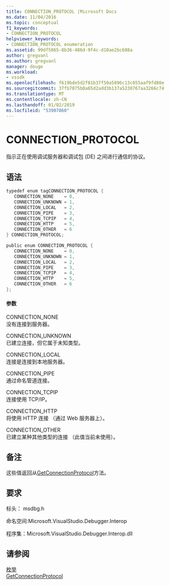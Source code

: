 ```yaml
---
title: CONNECTION_PROTOCOL |Microsoft Docs
ms.date: 11/04/2016
ms.topic: conceptual
f1_keywords:
- CONNECTION_PROTOCOL
helpviewer_keywords:
- CONNECTION_PROTOCOL enumeration
ms.assetid: 99df5865-8b36-486d-9f4c-d10ae2bc688a
author: gregvanl
ms.author: gregvanl
manager: douge
ms.workload:
- vssdk
ms.openlocfilehash: f619bde5d2f81b37f50a5896c13c655aaf9fd80e
ms.sourcegitcommit: 37fb7075b0a65d2add3b137a5230767aa3266c74
ms.translationtype: MT
ms.contentlocale: zh-CN
ms.lasthandoff: 01/02/2019
ms.locfileid: "53907860"
---
```

# <a name="connectionprotocol"></a>CONNECTION_PROTOCOL
指示正在使用调试服务器和调试包 (DE) 之间进行通信的协议。  
  
## <a name="syntax"></a>语法  
  
```cpp  
typedef enum tagCONNECTION_PROTOCOL {  
   CONNECTION_NONE    = 0,  
   CONNECTION_UNKNOWN = 1,  
   CONNECTION_LOCAL   = 2,  
   CONNECTION_PIPE    = 3,  
   CONNECTION_TCPIP   = 4,  
   CONNECTION_HTTP    = 5,  
   CONNECTION_OTHER   = 6  
} CONNECTION_PROTOCOL;  
```  
  
```csharp  
public enum CONNECTION_PROTOCOL {  
   CONNECTION_NONE    = 0,  
   CONNECTION_UNKNOWN = 1,  
   CONNECTION_LOCAL   = 2,  
   CONNECTION_PIPE    = 3,  
   CONNECTION_TCPIP   = 4,  
   CONNECTION_HTTP    = 5,  
   CONNECTION_OTHER   = 6  
};  
```  
  
#### <a name="parameters"></a>参数  
 CONNECTION_NONE  
 没有连接到服务器。  
  
 CONNECTION_UNKNOWN  
 已建立连接，但它属于未知类型。  
  
 CONNECTION_LOCAL  
 连接是连接到本地服务器。  
  
 CONNECTION_PIPE  
 通过命名管道连接。  
  
 CONNECTION_TCPIP  
 连接使用 TCP/IP。  
  
 CONNECTION_HTTP  
 将使用 HTTP 连接 （通过 Web 服务器上）。  
  
 CONNECTION_OTHER  
 已建立某种其他类型的连接 （此值当前未使用）。  
  
## <a name="remarks"></a>备注  
 这些值返回从[GetConnectionProtocol](../../../extensibility/debugger/reference/idebugcoreserver3-getconnectionprotocol.md)方法。  
  
## <a name="requirements"></a>要求  
 标头： msdbg.h  
  
 命名空间:Microsoft.VisualStudio.Debugger.Interop  
  
 程序集：Microsoft.VisualStudio.Debugger.Interop.dll  
  
## <a name="see-also"></a>请参阅  
 [枚举](../../../extensibility/debugger/reference/enumerations-visual-studio-debugging.md)   
 [GetConnectionProtocol](../../../extensibility/debugger/reference/idebugcoreserver3-getconnectionprotocol.md)